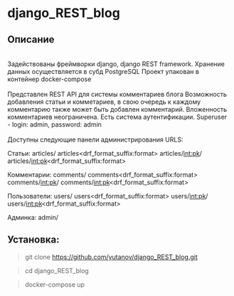 # django_REST_blog

<h2>Описание</h2>
<br>
Задействованы фреймворки django, django REST framework.
Хранение данных осуществляется в субд PostgreSQL
Проект упакован в контейнер docker-compose
</br>

<br>
Представлен REST API для системы комментариев блога
Возможность добавления статьи и комметариев, в свою очередь к каждому комментарию также может быть добавлен комментарий.
Вложенность комментариев неограничена.
Есть система аутентификации. Superuser - login: admin, password: admin
</br>

<br>
Доступны следующие панели администрирования URLS:

Статьи:
articles/
articles<drf_format_suffix:format>
articles/<int:pk>/
articles/<int:pk><drf_format_suffix:format>

Комментарии:
comments/
comments<drf_format_suffix:format>
comments/<int:pk>/
comments/<int:pk><drf_format_suffix:format>

Пользователи:
users/
users<drf_format_suffix:format>
users/<int:pk>/
users/<int:pk><drf_format_suffix:format>

Админка:
admin/
</br>

<h2>Установка:</h2>

> git clone https://github.com/yutanov/django_REST_blog.git

> cd django_REST_blog

> docker-compose up
